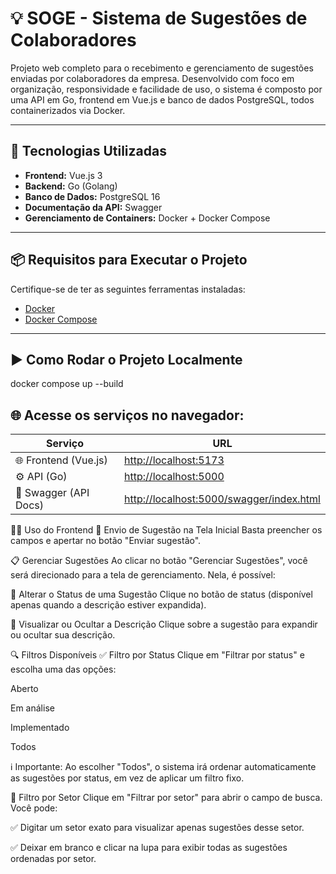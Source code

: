 # 💡 SOGE - Sistema de Sugestões de Colaboradores

Projeto web completo para o recebimento e gerenciamento de sugestões enviadas por colaboradores da empresa. Desenvolvido com foco em organização, responsividade e facilidade de uso, o sistema é composto por uma API em Go, frontend em Vue.js e banco de dados PostgreSQL, todos containerizados via Docker.

---

## 🚀 Tecnologias Utilizadas

- **Frontend:** Vue.js 3
- **Backend:** Go (Golang)
- **Banco de Dados:** PostgreSQL 16
- **Documentação da API:** Swagger
- **Gerenciamento de Containers:** Docker + Docker Compose

---

## 📦 Requisitos para Executar o Projeto

Certifique-se de ter as seguintes ferramentas instaladas:

- [Docker](https://www.docker.com/)
- [Docker Compose](https://docs.docker.com/compose/)

---

## ▶️ Como Rodar o Projeto Localmente

docker compose up --build

## 🌐 Acesse os serviços no navegador:

| Serviço               | URL                                                                                  |
| --------------------- | ------------------------------------------------------------------------------------ |
| 🌐 Frontend (Vue.js)  | [http://localhost:5173](http://localhost:5173)                                       |
| ⚙️ API (Go)           | [http://localhost:5000](http://localhost:5000)                                       |
| 📘 Swagger (API Docs) | [http://localhost:5000/swagger/index.html](http://localhost:5000/swagger/index.html) |


🧑‍💻 Uso do Frontend
🔘 Envio de Sugestão na Tela Inicial
Basta preencher os campos e apertar no botão "Enviar sugestão".

📋 Gerenciar Sugestões
Ao clicar no botão "Gerenciar Sugestões", você será direcionado para a tela de gerenciamento. Nela, é possível:

🔄 Alterar o Status de uma Sugestão
Clique no botão de status (disponível apenas quando a descrição estiver expandida).

📖 Visualizar ou Ocultar a Descrição
Clique sobre a sugestão para expandir ou ocultar sua descrição.

🔍 Filtros Disponíveis
✅ Filtro por Status
Clique em "Filtrar por status" e escolha uma das opções:

Aberto

Em análise

Implementado

Todos

ℹ️ Importante:
Ao escolher "Todos", o sistema irá ordenar automaticamente as sugestões por status, em vez de aplicar um filtro fixo.

🏢 Filtro por Setor
Clique em "Filtrar por setor" para abrir o campo de busca.
Você pode:

✅ Digitar um setor exato para visualizar apenas sugestões desse setor.

✅ Deixar em branco e clicar na lupa para exibir todas as sugestões ordenadas por setor.



